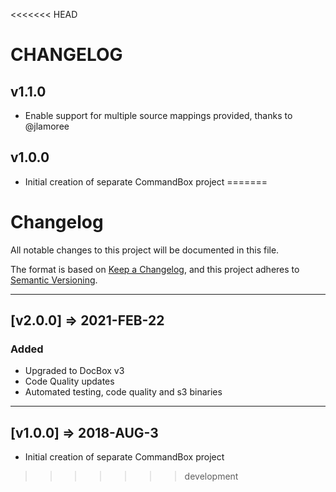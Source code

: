 <<<<<<< HEAD
# CHANGELOG

## v1.1.0

- Enable support for multiple source mappings provided, thanks to @jlamoree


## v1.0.0

- Initial creation of separate CommandBox project
=======
# Changelog

All notable changes to this project will be documented in this file.

The format is based on [Keep a Changelog](https://keepachangelog.com/en/1.0.0/),
and this project adheres to [Semantic Versioning](https://semver.org/spec/v2.0.0.html).

----

## [v2.0.0] => 2021-FEB-22

### Added

* Upgraded to DocBox v3
* Code Quality updates
* Automated testing, code quality and s3 binaries

----

## [v1.0.0] => 2018-AUG-3

* Initial creation of separate CommandBox project
>>>>>>> development

